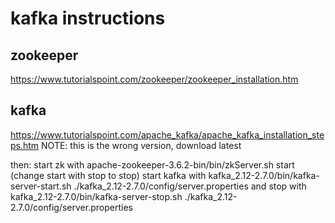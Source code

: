 # kafka instructions

## zookeeper
https://www.tutorialspoint.com/zookeeper/zookeeper_installation.htm
## kafka
https://www.tutorialspoint.com/apache_kafka/apache_kafka_installation_steps.htm
NOTE: this is the wrong version, download latest

then:
start zk with
apache-zookeeper-3.6.2-bin/bin/zkServer.sh start
(change start with stop to stop)
start kafka with
kafka_2.12-2.7.0/bin/kafka-server-start.sh ./kafka_2.12-2.7.0/config/server.properties
and stop with
kafka_2.12-2.7.0/bin/kafka-server-stop.sh ./kafka_2.12-2.7.0/config/server.properties
